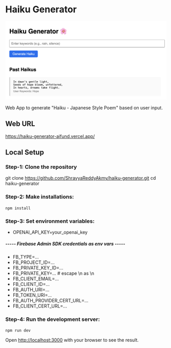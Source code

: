 # Haiku Generator
![App Screenshot](./screenshot.png)

Web App to generate "Haiku - Japanese Style Poem" based on user input.

## Web URL
https://haiku-generator-aifund.vercel.app/

## Local Setup

### Step-1: Clone the repository
git clone https://github.com/ShravyaReddyAkmy/haiku-generator.git
cd haiku-generator

### Step-2: Make installations:
```
npm install

```

### Step-3: Set environment variables:
- OPENAI_API_KEY=your_openai_key
##### ----- Firebase Admin SDK credentials as env vars -----
- FB_TYPE=...
- FB_PROJECT_ID=...
- FB_PRIVATE_KEY_ID=...
- FB_PRIVATE_KEY=...     # escape \n as \\n
- FB_CLIENT_EMAIL=...
- FB_CLIENT_ID=...
- FB_AUTH_URI=...
- FB_TOKEN_URI=...
- FB_AUTH_PROVIDER_CERT_URL=...
- FB_CLIENT_CERT_URL=...

### Step-4: Run the development server:
```
npm run dev

```
Open [http://localhost:3000](http://localhost:3000) with your browser to see the result.

